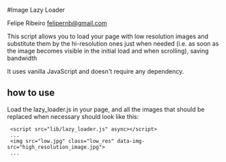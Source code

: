 #Image Lazy Loader

Felipe Ribeiro <felipernb@gmail.com>

This script allows you to load your page with low resolution images and substitute them by the hi-resolution ones just when needed (i.e. as soon as the image becomes visible in the initial load and when scrolling), saving bandwidth

It uses vanilla JavaScript and doesn't require any dependency.

## how to use
Load the lazy_loader.js in your page, and all the images that should be replaced when necessary should look like this:

```
 <script src="lib/lazy_loader.js" async></script>
 ...
 <img src="low.jpg" class="low_res" data-img-src="high_resolution_image.jpg"> 
 ...
```
